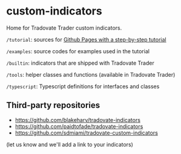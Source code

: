 # custom-indicators

Home for Tradovate Trader custom indicators.

`/tutorial`: sources for [Github Pages with a step-by-step tutorial](https://tradovate.github.io/custom-indicators/)

`/examples`: source codes for examples used in the tutorial

`/builtin`: indicators that are shipped with Tradovate Trader

`/tools`: helper classes and functions (available in Tradovate Trader)

`/typescript`: Typescript definitions for interfaces and classes

## Third-party repositories
  * https://github.com/blakeharv/tradovate-indicators
  * https://github.com/paidtofade/tradovate-indicators
  * https://github.com/sdmiami/tradovate-custom-indicators

  (let us know and we'll add a link to your indicators)
